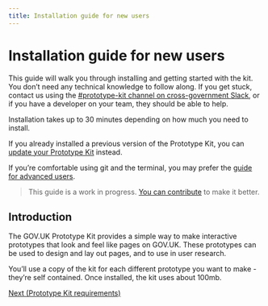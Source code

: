 ```yaml
---
title: Installation guide for new users
---
```

# Installation guide for new users

This guide will walk you through installing and getting started with the kit. You don’t need any technical knowledge to follow along. If you get stuck, contact us using the [#prototype-kit channel on cross-government Slack](https://ukgovernmentdigital.slack.com/messages/C0647LW4R/), or if you have a developer on your team, they should be able to help.

Installation takes up to 30 minutes depending on how much you need to install.

If you already installed a previous version of the Prototype Kit, you can [update your Prototype Kit](/docs/updating-the-kit) instead.

If you’re comfortable using git and the terminal, you may prefer the [guide for advanced users](developer-install-instructions).

> This guide is a work in progress. [You can contribute](https://github.com/alphagov/govuk-prototype-kit/blob/main/CONTRIBUTING.md) to make it better.

## Introduction

The GOV.UK Prototype Kit provides a simple way to make interactive prototypes that look and feel like pages on GOV.UK. These prototypes can be used to design and lay out pages, and to use in user research.



You’ll use a copy of the kit for each different prototype you want to make - they’re self contained. Once installed, the kit uses about 100mb.

<a href="requirements.md" class="button">Next (Prototype Kit requirements)</a>
